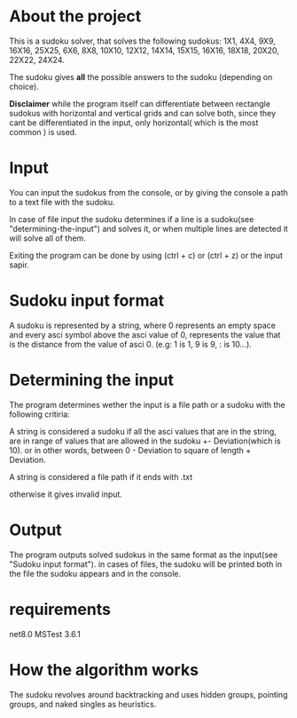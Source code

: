 # About the project
This is a sudoku solver, that solves the following sudokus:
1X1, 4X4, 9X9, 16X16, 25X25,
6X6, 8X8, 10X10, 12X12, 14X14, 15X15, 16X16,
18X18, 20X20, 22X22, 24X24.

The sudoku gives **all** the possible answers to the sudoku (depending on choice).

**Disclaimer** while the program itself can differentiate between rectangle sudokus with horizontal and vertical grids and can solve both, since they cant be differentiated in the input, only horizontal( which is the most common ) is used.

# Input
You can input the sudokus from the console, or by giving the console a path to a text file with the sudoku.

In case of file input the sudoku determines if a line is a sudoku(see "determining-the-input") and solves it, or when multiple lines are detected it will solve all of them.

Exiting the program can be done by using (ctrl + c) or (ctrl + z) or the input sapir.


# Sudoku input format
A sudoku is represented by a string, where 0 represents an empty space and every asci symbol above the asci value of 0, represents the value that is the distance from the value of asci 0. (e.g: 1 is 1, 9 is 9, : is 10...).

# Determining the input
The program determines wether the input is a file path or a sudoku with the following critiria:

A string is considered a sudoku if all the asci values that are in the string, are in range of values that are allowed in the sudoku +- Deviation(which is 10).
or in other words, between 0 - Deviation to square of length + Deviation.

A string is considered a file path if it ends with .txt

otherwise it gives invalid input.

# Output
The program outputs solved sudokus in the same format as the input(see "Sudoku input format").
in cases of files, the sudoku will be printed both in the file the sudoku appears and in the console.

# requirements
net8.0
MSTest 3.6.1

# How the algorithm works
The sudoku revolves around backtracking and uses hidden groups, pointing groups, and naked singles as heuristics.

